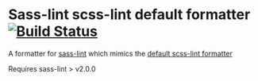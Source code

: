 # Sass-lint scss-lint default formatter [![Build Status](https://travis-ci.org/DanPurdy/sass-lint-format-scss-lint.svg?branch=master)](https://travis-ci.org/DanPurdy/sass-lint-format-scss-lint)

A formatter for [sass-lint](https://github.com/sasstools/sass-lint) which mimics the [default scss-lint formatter](https://github.com/brigade/scss-lint#default)

Requires sass-lint > v2.0.0

